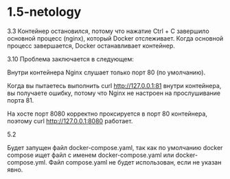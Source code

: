 # 1.5-netology
3.3 Контейнер остановился, потому что нажатие Ctrl + C завершило основной процесс (nginx), который Docker отслеживает. Когда основной процесс завершается, Docker останавливает контейнер.


3.10 Проблема заключается в следующем:

Внутри контейнера Nginx слушает только порт 80 (по умолчанию).

Когда вы пытаетесь выполнить curl http://127.0.0.1:81 внутри контейнера, вы получаете ошибку, потому что Nginx не настроен на прослушивание порта 81.

На хосте порт 8080 корректно проксируется в порт 80 контейнера, поэтому curl http://127.0.0.1:8080 работает.

5.2 

Будет запущен файл docker-compose.yaml, так как по умолчанию docker compose ищет файл с именем docker-compose.yaml или docker-compose.yml. Файл compose.yaml не будет использован, если не указан явно.
